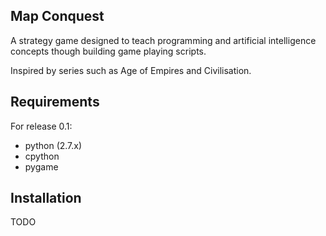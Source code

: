 Map Conquest
------------
A strategy game designed to teach programming and artificial intelligence concepts though building
game playing scripts.

Inspired by series such as Age of Empires and Civilisation.

Requirements
------------
For release 0.1:

- python (2.7.x)
- cpython
- pygame


Installation
------------
TODO
